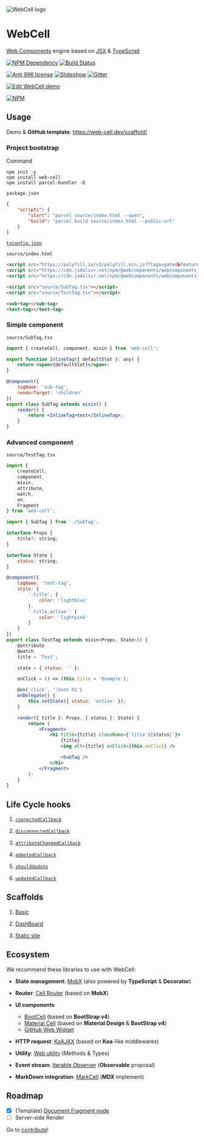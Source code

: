 ![WebCell logo](https://web-cell.dev/WebCell-0.f1ffd28b.png)

# WebCell

[Web Components][1] engine based on [JSX][2] & [TypeScript][3]

[![NPM Dependency](https://david-dm.org/EasyWebApp/WebCell.svg)][4]
[![Build Status](https://travis-ci.com/EasyWebApp/WebCell.svg?branch=v2)][5]

[![Anti 996 license](https://img.shields.io/badge/license-Anti%20996-blue.svg)][6]
[![Slideshow](https://img.shields.io/badge/learn-Slideshow-blue)][7]
[![Gitter](https://badges.gitter.im/EasyWebApp/community.svg)][8]

[![Edit WebCell demo](https://codesandbox.io/static/img/play-codesandbox.svg)][9]

[![NPM](https://nodei.co/npm/web-cell.png?downloads=true&downloadRank=true&stars=true)][10]

## Usage

Demo & **GitHub template**: https://web-cell.dev/scaffold/

### Project bootstrap

Command

```shell
npm init -y
npm install web-cell
npm install parcel-bundler -D
```

`package.json`

```json
{
    "scripts": {
        "start": "parcel source/index.html --open",
        "build": "parcel build source/index.html --public-url"
    }
}
```

[`tsconfig.json`](https://github.com/EasyWebApp/WebCell/blob/v2/tsconfig.json)

`source/index.html`

```html
<script src="https://polyfill.io/v3/polyfill.min.js?flags=gated&features=Object.fromEntries%2CArray.prototype.flat"></script>
<script src="https://cdn.jsdelivr.net/npm/@webcomponents/webcomponentsjs@2.4.3/webcomponents-bundle.min.js"></script>
<script src="https://cdn.jsdelivr.net/npm/@webcomponents/webcomponentsjs@2.4.3/custom-elements-es5-adapter.js"></script>

<script src="source/SubTag.tsx"></script>
<script src="source/TestTag.tsx"></script>

<sub-tag></sub-tag>
<test-tag></test-tag>
```

### Simple component

`source/SubTag.tsx`

```jsx
import { createCell, component, mixin } from 'web-cell';

export function InlineTag({ defaultSlot }: any) {
    return <span>{defaultSlot}</span>;
}

@component({
    tagName: 'sub-tag',
    renderTarget: 'children'
})
export class SubTag extends mixin() {
    render() {
        return <InlineTag>test</InlineTag>;
    }
}
```

### Advanced component

`source/TestTag.tsx`

```jsx
import {
    createCell,
    component,
    mixin,
    attribute,
    watch,
    on,
    Fragment
} from 'web-cell';

import { SubTag } from './SubTag';

interface Props {
    title?: string;
}

interface State {
    status: string;
}

@component({
    tagName: 'test-tag',
    style: {
        '.title': {
            color: 'lightblue'
        },
        '.title.active': {
            color: 'lightpink'
        }
    }
})
export class TestTag extends mixin<Props, State>() {
    @attribute
    @watch
    title = 'Test';

    state = { status: '' };

    onClick = () => (this.title = 'Example');

    @on('click', ':host h1')
    onDelegate() {
        this.setState({ status: 'active' });
    }

    render({ title }: Props, { status }: State) {
        return (
            <Fragment>
                <h1 title={title} className={`title ${status}`}>
                    {title}
                    <img alt={title} onClick={this.onClick} />

                    <SubTag />
                </h1>
            </Fragment>
        );
    }
}
```

## Life Cycle hooks

1. [`connectedCallback`](https://web-cell.dev/WebCell/interfaces/webcellcomponent.html#connectedcallback)

2. [`disconnectedCallback`](https://web-cell.dev/WebCell/interfaces/webcellcomponent.html#disconnectedcallback)

3. [`attributeChangedCallback`](https://web-cell.dev/WebCell/interfaces/webcellcomponent.html#attributechangedcallback)

4. [`adoptedCallback`](https://web-cell.dev/WebCell/interfaces/webcellcomponent.html#adoptedcallback)

5. [`shouldUpdate`](https://web-cell.dev/WebCell/interfaces/webcellcomponent.html#shouldupdate)

6. [`updatedCallback`](https://web-cell.dev/WebCell/interfaces/webcellcomponent.html#updatedcallback)

## Scaffolds

1. [Basic](https://github.com/EasyWebApp/scaffold)

2. [DashBoard](https://github.com/EasyWebApp/DashBoard)

3. [Static site](https://github.com/EasyWebApp/mark-wiki)

## Ecosystem

We recommend these libraries to use with WebCell:

-   **State management**: [MobX][11] (also powered by **TypeScript** & **Decorator**)

-   **Router**: [Cell Router][12] (based on **MobX**)

-   **UI components**

    -   [BootCell][13] (based on **BootStrap v4**)
    -   [Material Cell][14] (based on **Material Design** & **BootStrap v4**)
    -   [GitHub Web Widget][15]

-   **HTTP request**: [KoAJAX][16] (based on **Koa**-like middlewares)

-   **Utility**: [Web utility][17] (Methods & Types)

-   **Event stream**: [Iterable Observer][18] (**Observable** proposal)

-   **MarkDown integration**: [MarkCell][19] (**MDX** implement)

## Roadmap

-   [x] (Template) [Document Fragment node][20]
-   [ ] Server-side Render

Go to [contribute][21]!

[1]: https://www.webcomponents.org/
[2]: https://facebook.github.io/jsx/
[3]: https://www.typescriptlang.org
[4]: https://david-dm.org/EasyWebApp/WebCell
[5]: https://travis-ci.com/EasyWebApp/WebCell
[6]: https://github.com/996icu/996.ICU/blob/master/LICENSE
[7]: https://tech-query.me/programming/web-components-practise/slide.html
[8]: https://gitter.im/EasyWebApp/community?utm_source=badge&utm_medium=badge&utm_campaign=pr-badge
[9]: https://codesandbox.io/s/webcell-demo-9gyll?autoresize=1&fontsize=14&hidenavigation=1&module=%2Fsrc%2FClock.tsx&theme=dark
[10]: https://nodei.co/npm/web-cell/
[11]: https://github.com/EasyWebApp/WebCell/blob/v2/MobX
[12]: https://web-cell.dev/cell-router/
[13]: https://bootstrap.web-cell.dev/
[14]: https://web-cell.dev/material-cell/
[15]: https://tech-query.me/GitHub-Web-Widget/
[16]: https://web-cell.dev/KoAJAX/
[17]: https://web-cell.dev/web-utility/
[18]: https://web-cell.dev/iterable-observer/
[19]: https://github.com/EasyWebApp/MarkCell
[20]: https://github.com/Microsoft/TypeScript/issues/20469
[21]: https://github.com/EasyWebApp/WebCell/blob/v2/Contributing.md
